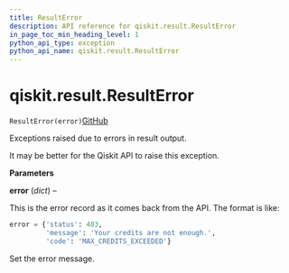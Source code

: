 ```yaml
---
title: ResultError
description: API reference for qiskit.result.ResultError
in_page_toc_min_heading_level: 1
python_api_type: exception
python_api_name: qiskit.result.ResultError
---
```


# qiskit.result.ResultError

<span id="qiskit.result.ResultError" />

`ResultError(error)`[GitHub](https://github.com/qiskit/qiskit/tree/stable/0.21/qiskit/result/exceptions.py "view source code")

Exceptions raised due to errors in result output.

It may be better for the Qiskit API to raise this exception.

**Parameters**

**error** (*dict*) –

This is the error record as it comes back from the API. The format is like:

```python
error = {'status': 403,
         'message': 'Your credits are not enough.',
         'code': 'MAX_CREDITS_EXCEEDED'}
```

Set the error message.

